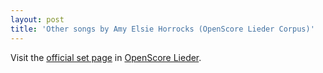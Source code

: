 ```yaml
---
layout: post
title: 'Other songs by Amy Elsie Horrocks (OpenScore Lieder Corpus)'
---
```


Visit the [official set page] in [OpenScore Lieder].

[official set page]: https://musescore.com/openscore-lieder-corpus/sets/5107154
[OpenScore Lieder]: https://musescore.com/openscore-lieder-corpus

